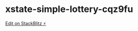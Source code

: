 # xstate-simple-lottery-cqz9fu

[Edit on StackBlitz ⚡️](https://stackblitz.com/edit/xstate-simple-lottery-cqz9fu)
